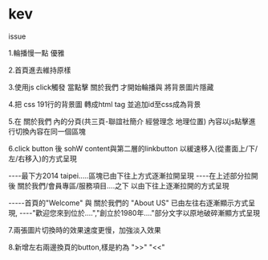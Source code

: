 kev
===
issue

1.輪播慢一點 優雅

2.首頁進去維持原樣

3.使用js click觸發 當點擊 關於我們 才開始輪播與 將背景圖片隱藏

4.把 css 191行的背景圖 轉成html tag 並追加id至css成為背景

5.在 關於我們 內的分頁(共三頁-聯誼社簡介 經營理念 地理位置) 
內容以js點擊進行切換內容在同一個區塊

6.click button 後 sohW  content與第二層的linkbutton 
以緩速移入(從畫面上/下/左/右移入)的方式呈現

----最下方2014 taipei.....區塊已由下往上方式逐漸拉開呈現
----在上述部分拉開後 關於我們/會員專區/服務項目....之下 以由下往上逐漸拉開的方式呈現

-----首頁的"Welcome" 與 關於我們的 "About US" 已由左往右逐漸顯示方式呈現, 
----"歡迎您來到位於....","創立於1980年...."部分文字以原地破碎漸顯方式呈現


7.兩張圖片切換時的效果速度更慢，加強淡入效果

8.新增左右兩邊換頁的button,樣是約為 ">>" "<<"


